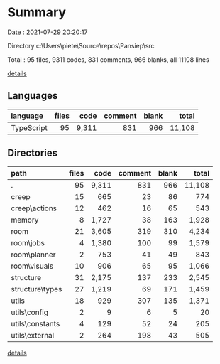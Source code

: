 # Summary

Date : 2021-07-29 20:20:17

Directory c:\Users\piete\Source\repos\Pansiep\src

Total : 95 files,  9311 codes, 831 comments, 966 blanks, all 11108 lines

[details](details.md)

## Languages
| language | files | code | comment | blank | total |
| :--- | ---: | ---: | ---: | ---: | ---: |
| TypeScript | 95 | 9,311 | 831 | 966 | 11,108 |

## Directories
| path | files | code | comment | blank | total |
| :--- | ---: | ---: | ---: | ---: | ---: |
| . | 95 | 9,311 | 831 | 966 | 11,108 |
| creep | 15 | 665 | 23 | 86 | 774 |
| creep\actions | 12 | 462 | 16 | 65 | 543 |
| memory | 8 | 1,727 | 38 | 163 | 1,928 |
| room | 21 | 3,605 | 319 | 310 | 4,234 |
| room\jobs | 4 | 1,380 | 100 | 99 | 1,579 |
| room\planner | 2 | 753 | 41 | 49 | 843 |
| room\visuals | 10 | 906 | 65 | 95 | 1,066 |
| structure | 31 | 2,175 | 137 | 233 | 2,545 |
| structure\types | 27 | 1,219 | 69 | 171 | 1,459 |
| utils | 18 | 929 | 307 | 135 | 1,371 |
| utils\config | 2 | 9 | 6 | 5 | 20 |
| utils\constants | 4 | 129 | 52 | 24 | 205 |
| utils\external | 2 | 264 | 198 | 43 | 505 |

[details](details.md)